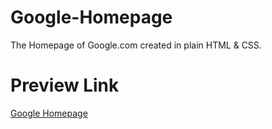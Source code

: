 # Google-Homepage
The Homepage of Google.com created in plain HTML & CSS.

# Preview Link
[Google Homepage](https://ajinkyap22.github.io/Google-Homepage/)

